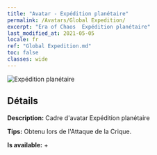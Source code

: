 ```yaml
---
title: "Avatar - Expédition planétaire"
permalink: /Avatars/Global Expedition/
excerpt: "Era of Chaos  Expédition planétaire"
last_modified_at: 2021-05-05
locale: fr
ref: "Global Expedition.md"
toc: false
classes: wide
---
```

 ![Expédition planétaire](/images/a/avatarFrame_201.png)

## Détails

 **Description:** Cadre d'avatar Expédition planétaire 

 **Tips:** Obtenu lors de l'Attaque de la Crique. 

 **Is available:**  + 

